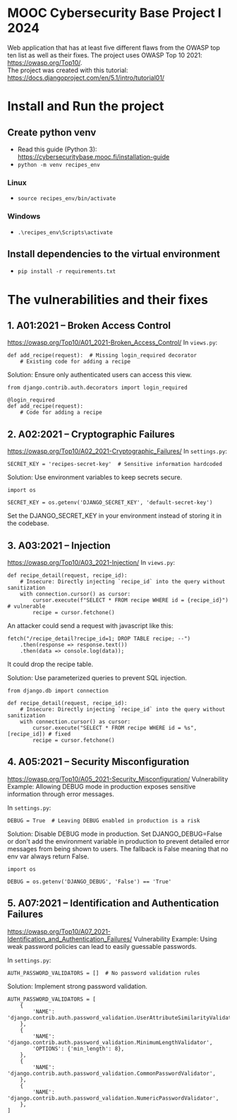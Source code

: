 # MOOC Cybersecurity Base Project I 2024 
Web application that has at least five different flaws from the OWASP top ten list as well as their fixes. The project uses OWASP Top 10 2021: https://owasp.org/Top10/.  
The project was created with this tutorial: https://docs.djangoproject.com/en/5.1/intro/tutorial01/ 

# Install and Run the project

## Create python venv 
- Read this guide (Python 3): https://cybersecuritybase.mooc.fi/installation-guide
- `python -m venv recipes_env`
### Linux
- `source recipes_env/bin/activate` 
### Windows
- `.\recipes_env\Scripts\activate`

## Install dependencies to the virtual environment
- `pip install -r requirements.txt`


# The vulnerabilities and their fixes 

## 1. A01:2021 – Broken Access Control
https://owasp.org/Top10/A01_2021-Broken_Access_Control/
In `views.py`:
````
def add_recipe(request):  # Missing login_required decorator
    # Existing code for adding a recipe
````

Solution: Ensure only authenticated users can access this view.
````
from django.contrib.auth.decorators import login_required

@login_required
def add_recipe(request):
    # Code for adding a recipe
````

## 2. A02:2021 – Cryptographic Failures
https://owasp.org/Top10/A02_2021-Cryptographic_Failures/
In `settings.py`:
````
SECRET_KEY = 'recipes-secret-key'  # Sensitive information hardcoded
````

Solution: Use environment variables to keep secrets secure.

````
import os

SECRET_KEY = os.getenv('DJANGO_SECRET_KEY', 'default-secret-key')
````

Set the DJANGO_SECRET_KEY in your environment instead of storing it in the codebase. 


## 3. A03:2021 – Injection
https://owasp.org/Top10/A03_2021-Injection/
In `views.py`:

````
def recipe_detail(request, recipe_id):
    # Insecure: Directly injecting `recipe_id` into the query without sanitization
    with connection.cursor() as cursor:
        cursor.execute(f"SELECT * FROM recipe WHERE id = {recipe_id}") # vulnerable
        recipe = cursor.fetchone()
````

An attacker could send a request with javascript like this:

````
fetch("/recipe_detail?recipe_id=1; DROP TABLE recipe; --")
    .then(response => response.text())
    .then(data => console.log(data));
````

It could drop the recipe table. 

Solution: Use parameterized queries to prevent SQL injection.

````
from django.db import connection

def recipe_detail(request, recipe_id):
    # Insecure: Directly injecting `recipe_id` into the query without sanitization
    with connection.cursor() as cursor:
        cursor.execute("SELECT * FROM recipe WHERE id = %s", [recipe_id]) # fixed
        recipe = cursor.fetchone()
````

## 4. A05:2021 – Security Misconfiguration
https://owasp.org/Top10/A05_2021-Security_Misconfiguration/
Vulnerability Example: Allowing DEBUG mode in production exposes sensitive information through error messages.

In `settings.py`:

````
DEBUG = True  # Leaving DEBUG enabled in production is a risk
````

Solution: Disable DEBUG mode in production.
Set DJANGO_DEBUG=False or don't add the environment variable in production to prevent detailed error messages from being shown to users. The fallback is False meaning that no env var always return False. 

````
import os

DEBUG = os.getenv('DJANGO_DEBUG', 'False') == 'True'
````




## 5. A07:2021 – Identification and Authentication Failures
https://owasp.org/Top10/A07_2021-Identification_and_Authentication_Failures/
Vulnerability Example: Using weak password policies can lead to easily guessable passwords.

In `settings.py`:

````
AUTH_PASSWORD_VALIDATORS = []  # No password validation rules
````

Solution: Implement strong password validation.

````
AUTH_PASSWORD_VALIDATORS = [
    {
        'NAME': 'django.contrib.auth.password_validation.UserAttributeSimilarityValidator',
    },
    {
        'NAME': 'django.contrib.auth.password_validation.MinimumLengthValidator',
        'OPTIONS': {'min_length': 8},
    },
    {
        'NAME': 'django.contrib.auth.password_validation.CommonPasswordValidator',
    },
    {
        'NAME': 'django.contrib.auth.password_validation.NumericPasswordValidator',
    },
]
````
